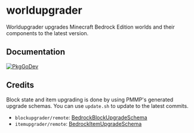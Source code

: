 # worldupgrader

Worldupgrader upgrades Minecraft Bedrock Edition worlds and their components to the latest version.

## Documentation

[![PkgGoDev](https://pkg.go.dev/badge/github.com/Happy2018new/worldupgrader)](https://pkg.go.dev/github.com/Happy2018new/worldupgrader)

## Credits

Block state and item upgrading is done by using PMMP's generated upgrade schemas. You can use `update.sh` to update to
the latest commits.

- `blockupgrader/remote`: [BedrockBlockUpgradeSchema](https://github.com/pmmp/BedrockBlockUpgradeSchema)
- `itemupgrader/remote`: [BedrockItemUpgradeSchema](https://github.com/pmmp/BedrockItemUpgradeSchema)